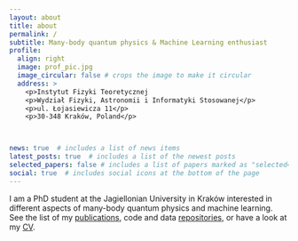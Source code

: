 ```yaml
---
layout: about
title: about
permalink: /
subtitle: Many-body quantum physics & Machine Learning enthusiast
profile:
  align: right
  image: prof_pic.jpg
  image_circular: false # crops the image to make it circular
  address: >
    <p>Instytut Fizyki Teoretycznej
    <p>Wydział Fizyki, Astronomii i Informatyki Stosowanej</p>
    <p>ul. Łojasiewicza 11</p>
    <p>30-348 Kraków, Poland</p>



news: true  # includes a list of news items
latest_posts: true  # includes a list of the newest posts
selected_papers: false # includes a list of papers marked as "selected={true}"
social: true  # includes social icons at the bottom of the page
---
```



I am a PhD student at the Jagiellonian University in Kraków interested in different aspects of many-body quantum physics and machine learning. See the list of my <a href="/publications">publications</a>, code and data <a href="/repositories">repositories</a>, or have a look at my <a href="/cv">CV</a>.

